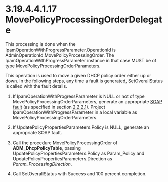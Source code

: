 <html dir="LTR" xmlns:mshelp="http://msdn.microsoft.com/mshelp" xmlns:ddue="http://ddue.schemas.microsoft.com/authoring/2003/5" xmlns:xlink="http://www.w3.org/1999/xlink" xmlns:tool="http://www.microsoft.com/tooltip">
 <body>
 <div id="header">
 <h1 class="heading">3.19.4.4.1.17 MovePolicyProcessingOrderDelegate</h1>
 </div>
 <div id="mainSection">
 <div id="mainBody">
 <div id="allHistory" class="saveHistory"></div>
 <div id="sectionSection0" class="section" name="collapseableSection">
 

<p>This processing is done when the
IpamOperationWithProgressParameter.OperationId is AdminOperationId.MovePolicyProcessingOrder.
The IpamOperationWithProgressParameter instance in that case MUST be of type
MovePolicyProcessingOrderParameters. </p>

<p>This operation is used to move a given DHCP policy order
either up or down. In the following steps, any time a fault is generated,
SetOverallStatus is called with the fault details.</p>

<ol><li><p><span> </span>If
IpamOperationWithProgressParameter is NULL or not of type
MovePolicyProcessingOrderParameters, generate an appropriate <a href="21b4a631-8f28-420f-822f-c5f879d5046e.md#gt_ec8728a8-1a75-426f-8767-aa1932c7c19f">SOAP fault</a> (as specified in
section <a href="a90ad88d-2468-4ac1-bbb9-8f921d15bbc8.md">2.2.2.1</a>).
Project IpamOperationWithProgressParameter in a local variable as
MovePolicyProcessingOrderParameters.</p>

</li><li><p><span> </span>If
UpdatePolicyPropertiesParameters.Policy is NULL, generate an appropriate SOAP
fault.</p>

</li><li><p><span> </span>Call the
procedure MovePolicyProcessingOrder of <b>ADM_DhcpPolicyTable</b>, passing
UpdatePolicyPropertiesParameters.Policy as Param_Policy and
UpdatePolicyPropertiesParameters.Direction as <i>Param_ProcessingDirection</i>.</p>

</li><li><p><span> </span>Call
SetOverallStatus with Success and 100 percent completion.</p>

</li></ol>
 </div>
 </div>
 </div>
 </body>
</html>